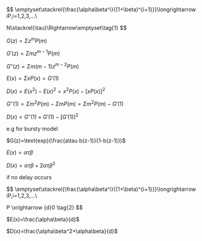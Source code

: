 $$
\emptyset\stackrel{\frac{\alpha\beta^i}{(1+\beta)^{i+1}}}\longrightarrow iP,i=1,2,3,...\\

N\stackrel{\tau}\Rightarrow\emptyset\tag{1}
$$

$G(z)=\Sigma z^mP(m)$

$G'(z)=\Sigma mz^{m-1}P(m)$

$G''(z)=\Sigma m(m-1)z^{m-2}P(m)$

$E(x)=\Sigma xP(x)=G'(1)$

$D(x)=E(x^2)-E(x)^2=x^2P(x)-[xP(x)]^2$

$G''(1)=\Sigma m^2P(m)-\Sigma mP(m)=\Sigma m^2P(m)-G'(1)$

$D(x)=G''(1)+G'(1)-[G'(1)]^2$

e.g for bursty model

$G(z)=\text{exp}(\frac{a\tau b(z-1)}{1-b(z-1)})$

$E(x)=\alpha\tau \beta$

$D(x)=\alpha\tau \beta+2\alpha\tau\beta^2$

if no delay occurs

$$
\emptyset\stackrel{\frac{\alpha\beta^i}{(1+\beta)^{i+1}}}\longrightarrow iP,i=1,2,3,...\\

P \xrightarrow {d}0 \tag{2}
$$

$E(x)=\frac{\alpha\beta}{d}$

$D(x)=\frac{\alpha\beta^2+\alpha\beta}{d}$
